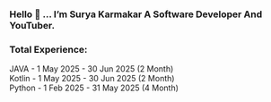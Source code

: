 ### Hello 👋 ... I’m Surya Karmakar A Software Developer And YouTuber.

### Total Experience:
JAVA - 1 May 2025 - 30 Jun 2025 (2 Month)</br>
Kotlin - 1 May 2025 - 30 Jun 2025 (2 Month)</br>
Python - 1 Feb 2025 - 31 May 2025 (4 Month)</br>
